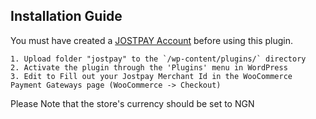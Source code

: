 ## Installation Guide ##

You must have created a [JOSTPAY Account](https://jostpay.com/) before using this plugin.

	1. Upload folder "jostpay" to the `/wp-content/plugins/` directory
	2. Activate the plugin through the 'Plugins' menu in WordPress
	3. Edit to Fill out your Jostpay Merchant Id in the WooCommerce Payment Gateways page (WooCommerce -> Checkout)
	
Please Note that the store's currency should be set to NGN